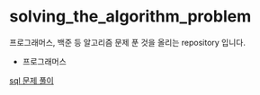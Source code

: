 # solving_the_algorithm_problem
프로그래머스, 백준 등 알고리즘 문제 푼 것을 올리는 repository 입니다.

- 프로그래머스

[sql 문제 풀이](https://github.com/bluemumin/solving_the_algorithm_problem/tree/main/programmers/sql)

